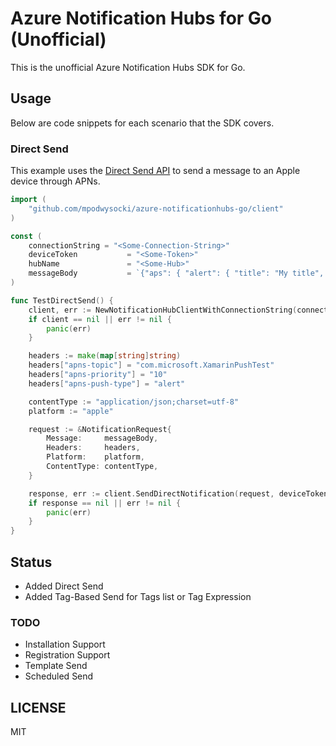 # Azure Notification Hubs for Go (Unofficial)

This is the unofficial Azure Notification Hubs SDK for Go.  

## Usage

Below are code snippets for each scenario that the SDK covers.

### Direct Send

This example uses the [Direct Send API](https://docs.microsoft.com/en-us/rest/api/notificationhubs/direct-send) to send a message to an Apple device through APNs.

```go
import (
    "github.com/mpodwysocki/azure-notificationhubs-go/client"
)

const (
	connectionString = "<Some-Connection-String>"
	deviceToken           = "<Some-Token>"
	hubName               = "<Some-Hub>"
	messageBody           = `{"aps": { "alert": { "title": "My title", "body": "My body" } } }`
)

func TestDirectSend() {
	client, err := NewNotificationHubClientWithConnectionString(connectionString, hubName)
	if client == nil || err != nil {
		panic(err)
	}

	headers := make(map[string]string)
	headers["apns-topic"] = "com.microsoft.XamarinPushTest"
	headers["apns-priority"] = "10"
	headers["apns-push-type"] = "alert"

	contentType := "application/json;charset=utf-8"
	platform := "apple"

	request := &NotificationRequest{
		Message:     messageBody,
		Headers:     headers,
		Platform:    platform,
		ContentType: contentType,
	}

	response, err := client.SendDirectNotification(request, deviceToken)
	if response == nil || err != nil {
		panic(err)
	}
}
```

## Status

- Added Direct Send
- Added Tag-Based Send for Tags list or Tag Expression

### TODO

- Installation Support
- Registration Support
- Template Send
- Scheduled Send

## LICENSE

MIT
